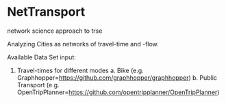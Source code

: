 # NetTransport
network science approach to trse

Analyzing Cities as networks of travel-time and -flow.

Available Data Set input:

1. Travel-times for different modes
  a. Bike (e.g. Graphhopper=https://github.com/graphhopper/graphhopper)
  b. Public Transport (e.g. OpenTripPlanner=https://github.com/opentripplanner/OpenTripPlanner)
  

